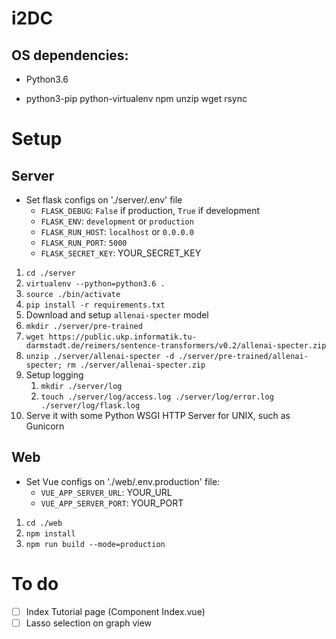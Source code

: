 # i2DC

## OS dependencies:
* Python3.6

* python3-pip python-virtualenv npm unzip wget rsync

# Setup

## Server
* Set flask configs on './server/.env' file
  * `FLASK_DEBUG`: `False` if production, `True` if development
  * `FLASK_ENV`: `development` or `production`
  * `FLASK_RUN_HOST`: `localhost` or `0.0.0.0`
  * `FLASK_RUN_PORT`: `5000`
  * `FLASK_SECRET_KEY`: YOUR_SECRET_KEY

1. `cd ./server`
2. `virtualenv --python=python3.6 .`
3. `source ./bin/activate`
4. `pip install -r requirements.txt`
5. Download and setup `allenai-specter` model
  1. `mkdir ./server/pre-trained`
  2. `wget https://public.ukp.informatik.tu-darmstadt.de/reimers/sentence-transformers/v0.2/allenai-specter.zip`
  3. `unzip ./server/allenai-specter -d ./server/pre-trained/allenai-specter; rm ./server/allenai-specter.zip`
6. Setup logging
   1. `mkdir ./server/log`
   2. `touch ./server/log/access.log ./server/log/error.log ./server/log/flask.log`
7. Serve it with some Python WSGI HTTP Server for UNIX, such as Gunicorn

## Web
* Set Vue configs on './web/.env.production' file:
  * `VUE_APP_SERVER_URL`: YOUR_URL
  * `VUE_APP_SERVER_PORT`: YOUR_PORT

1. `cd ./web`
2. `npm install`
3. `npm run build --mode=production`

# To do
*   [ ] Index Tutorial page (Component Index.vue)
*   [ ] Lasso selection on graph view
